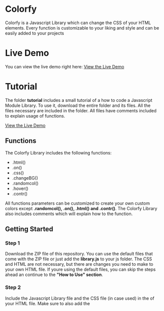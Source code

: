 # Colorfy
Colorfy is a Javascript Library which can change the CSS of your HTML 
elements. Every function is customizable to your liking and style and 
can be easily added to your projects

# Live Demo
You can view the live demo right here: [View the Live Demo](https://i300323.hera.fhict.nl/library/index.html)

# Tutorial
The folder <b>tutorial</b> includes a small tutorial of a how to code a Javascript Module Library. To use it, download 
the entire folder and its files. All the files necessary are included in the folder. All files have
comments included to explain usage of functions.

[View the Live Demo](https://i300323.hera.fhict.nl/library/tutorial/)


## Functions
The Colorfy Library includes the following functions:
* .html() 
* .on()
* .css()
* .changeBG()
* .randomcol()
* .hover()
* .contr()

All functions parameters can be customized to create your own custom colors except <b>.randomcol(), .on(),
.html() and .contr()</b>. The Colorfy Library also includes comments which will explain how to the function.


## Getting Started

### Step 1
Download the ZIP file of this repository. You can use the default files that come with the ZIP file or just add the
__library.js__ to your js folder. The CSS and HTML are not necessary, but there are changes you need to make to your
own HTML file. If youre using the default files, you can skip the steps ahead an continue to the __"How to Use" section__.

### Step 2

Include the Javascript Library file and the CSS file (in case used) in the <head> of your HTML file. Make sure to
also add the __<script> "onload"__ to your html as shown below.
```
  <head>
		<title>Library</title>
		
		<!--Stylesheet-->
		<link rel="stylesheet" type="text/css" href="css/index.css">

		<!--Scripts-->
		<script src="js/library.js"></script>
		<script type="text/javascript">
			window.onload = function()
			{

			}
		</script>
```
The CSS file can be changed to your liking and does not intervene with the library script.


##How to Use

In order to use the functions in the Colorfy Library you have to include the function together with
the html element as shown below:
```
  <head>
		<script type="text/javascript">
			window.onload = function()
			{
				//Changes color of the selector every interval
				$('#box2').randomcol()
			}
		</script>
```
Here the HTML element is the element with the ID __box2__ and the function is called __.randomcol()__. The downloaded
ZIP and files will also include example code lines in case needed.


###Custom Parameters

In case the "How to Use" did not explain the custom parameters part enough, this part will explain it just in case.
To change certain parameters to your own liking, you can do the following. Let's take the __.css()__ function as an example:

If you want to change the color and height of your div, you can change the parameters 
of the .css() function.

Example:
```
$('#box3').css('style','color: green; height: 40vh;')
				
```
If the parameters of the function is empty, the funtion will fall back to default settings given by
the css file or other style changes you included.

